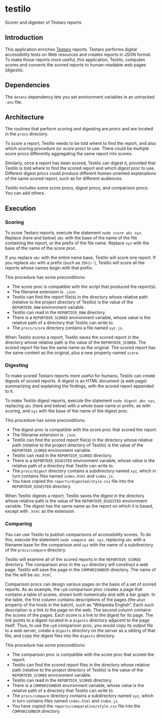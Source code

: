# testilo
Scorer and digester of Testaro reports

## Introduction

This application enriches [Testaro](https://www.npmjs.com/package/testaro) reports. Testaro performs digital accessibility tests on Web resources and creates reports in JSON format. To make those reports more useful, this application, Testilo, computes scores and converts the scored reports to human-readable web pages (_digests_).

## Dependencies

The `dotenv` dependency lets you set environment variables in an untracked `.env` file.

## Architecture

The routines that perform scoring and digesting are _procs_ and are located in the `procs` directory.

To score a report, Testilo needs to be told where to find the report, and also which scoring procedure (or _score proc_) to use. There could be multiple score procs differently aggregating the same report into scores.

Similarly, once a report has been scored, Testilo can digest it, provided that Testilo is told where to find the scored report and which _digest proc_ to use. Different digest procs could produce different human-oriented explanations of the same scored report, such as for different audiences.

Testilo includes some score procs, digest procs, and comparison procs. You can add others.

## Execution

### Scoring

To score Testaro reports, execute the statement `node score abc xyz`. Replace (here and below) `abc` with the base of the name of the file containing the report, or the prefix of the file name. Replace `xyz` with the base of the name of the score proc.

If you replace `abc` with the entire name base, Testilo will score one report. If you replace `abc` with a prefix (such as `35k1r-`), Testilo will score all the reports whose names begin with that prefix.

This procedure has some preconditions:
- The score proc is compatible with the script that produced the report(s).
- The filename extension is `.json`.
- Testilo can find the report file(s) in the directory whose relative path (relative to the project directory of Testilo) is the value of the `REPORTDIR_RAW` environment variable.
- Testilo can read in the `REPORTDIR_RAW` directory.
- There is a `REPORTDIR_SCORED` environment variable, whose value is the relative path of a directory that Testilo can write to.
- The `procs/score` directory contains a file named `xyz.js`.

When Testilo scores a report, Testilo saves the scored report in the directory whose relative path is the value of the `REPORTDIR_SCORED`. The scored report file has the same name as the original. The scored report has the same content as the original, plus a new property named `score`.

### Digesting

To make scored Testaro reports more useful for humans, Testilo can create digests of scored reports. A digest is an HTML document (a web page) summarizing and explaining the findings, with the scored report appended to it.

To make Testilo digest reports, execute the statement `node digest abc xyz`, replacing `abc` (here and below) with a whole base name or prefix, as with scoring, and `xyz` with the base of the name of the digest proc.

This procedure has some preconditions:
- The digest proc is compatible with the score proc that scored the report.
- The filename extension is `.json`.
- Testilo can find the scored report file(s) in the directory whose relative path (relative to the project directory of Testilo) is the value of the `REPORTDIR_SCORED` environment variable.
- Testilo can read in the `REPORTDIR_SCORED` directory.
- There is a `REPORTDIR_DIGESTED` environment variable, whose value is the relative path of a directory that Testilo can write to.
- The `procs/digest` directory contains a subdirectory named `xyz`, which in turn contains files named `index.html` and `index.js`.
- You have copied the `reports/digested/style.css` file into the `REPORTDIR_DIGESTED` directory.

When Testilo digests a report, Testilo saves the digest in the directory whose relative path is the value of the `REPORTDIR_DIGESTED` environment variable. The digest has the same name as the report on which it is based, except with `.html` as the extension.

### Comparing

You can use Testilo to publish comparisons of accessibility scores. To do this, execute the statement `node compare abc xyz`, replacing `abc` with a filename base for the comparison and `xyz` with the name of a subdirectory of the `procs/compare` directory.

Testilo will examine all of the scored reports in the `REPORTDIR_SCORED` directory. The comparison proc in the `xyz` directory will construct a web page. Testilo will save the page in the `COMPARISONDIR` directory. The name of the file will be `abc.html`.

Comparison procs can design various pages on the basis of a set of scored reports. As an example, the `cp0` comparison proc creates a page that contains a table of scores, shown both numerically and with a bar graph. In the table, the first column contains descriptions of the pages (the `what` property of the hosts in the batch), such as “Wikipedia English”. Each such description is a link to the page on the web. The second column contains the scores of the pages. Each score is a link to the digest for its page. The link points to a digest located in a `digests` directory adjacent to the page itself. Thus, to use the `cp0` comparison proc, you would copy its output file to a web server, create a `digests` directory on the server as a sibling of that file, and copy the digest files into the `digests` directory.

This procedure has some preconditions:
- The comparison proc is compatible with the score proc that scored the report.
- Testilo can find the scored report files in the directory whose relative path (relative to the project directory of Testilo) is the value of the `REPORTDIR_SCORED` environment variable.
- Testilo can read in the `REPORTDIR_SCORED` directory.
- There is a `COMPARISONDIR` environment variable, whose value is the relative path of a directory that Testilo can write to.
- The `procs/compare` directory contains a subdirectory named `xyz`, which in turn contains files named `index.html` and `index.js`.
- You have copied the `reports/comparative/style.css` file into the `COMPARISONDIR` directory.
